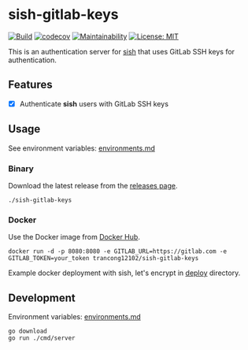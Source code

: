 # sish-gitlab-keys

[![Build](https://github.com/trancong12102/sish-gitlab-keys/actions/workflows/build.yml/badge.svg)](https://github.com/trancong12102/sish-gitlab-keys/actions/workflows/build.yml/badge.svg)
[![codecov](https://codecov.io/gh/trancong12102/sish-gitlab-keys/graph/badge.svg?token=YWN7WWNFH9)](https://codecov.io/gh/trancong12102/sish-gitlab-keys)
[![Maintainability](https://api.codeclimate.com/v1/badges/eb2146e7afe5633a0023/maintainability)](https://codeclimate.com/github/trancong12102/sish-gitlab-keys/maintainability)
[![License: MIT](https://img.shields.io/badge/License-MIT-yellow.svg)](https://opensource.org/licenses/MIT)

This is an authentication server for [sish](https://github.com/antoniomika/sish) that uses GitLab SSH keys for
authentication.

## Features

- [x] Authenticate **sish** users with GitLab SSH keys

## Usage

See environment variables: [environments.md](./docs/environments.md)

### Binary

Download the latest release from the [releases page](https://github.com/trancong12102/sish-gitlab-keys/releases).

```shell
./sish-gitlab-keys
```

### Docker

Use the Docker image from [Docker Hub](https://hub.docker.com/r/trancong12102/sish-gitlab-keys).

```shell
docker run -d -p 8080:8080 -e GITLAB_URL=https://gitlab.com -e GITLAB_TOKEN=your_token trancong12102/sish-gitlab-keys
```

Example docker deployment with sish, let's encrypt in [deploy](./deploy) directory.

## Development

Environment variables: [environments.md](./docs/environments.md)

```shell
go download
go run ./cmd/server
```
